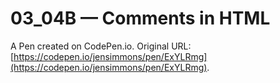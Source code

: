 # 03_04B — Comments in HTML 

A Pen created on CodePen.io. Original URL: [https://codepen.io/jensimmons/pen/ExYLRmg](https://codepen.io/jensimmons/pen/ExYLRmg).

